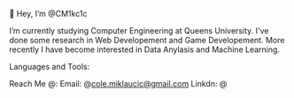 👋 Hey, I’m @CM1kc1c

I’m currently studying Computer Engineering at Queens University.
I've done some research in Web Developement and Game Developement.
More recently I have become interested in Data Anylasis and Machine Learning.

Languages and Tools:

Reach Me @:
Email: @cole.miklaucic@gmail.com
Linkdn: @

<!---
CM1kc1c/CM1kc1c is a ✨ special ✨ repository because its `README.md` (this file) appears on your GitHub profile.
You can click the Preview link to take a look at your changes.
--->
